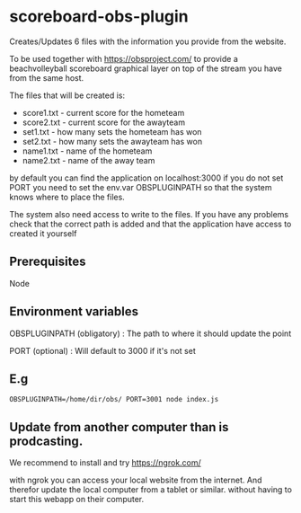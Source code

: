 scoreboard-obs-plugin
========================

Creates/Updates 6 files with the information you provide from the website. 

To be used together with https://obsproject.com/ to provide a beachvolleyball scoreboard graphical layer on top of the stream you have from the same host. 

The files that will be created is:

* score1.txt  - current score for the hometeam
* score2.txt - current score for the awayteam
* set1.txt - how many sets the hometeam has won
* set2.txt - how many sets the awayteam has won
* name1.txt - name of the hometeam
* name2.txt - name of the away team

by default you can find the application on localhost:3000 if you do not set PORT
you need to set the env.var OBSPLUGINPATH so that the system knows where to place the files. 

The system also need access to write to the files. If you have any problems check that the correct path is added and that the application have access to created it yourself

## Prerequisites
Node


## Environment variables

OBSPLUGINPATH (obligatory) : The path to where it should update the point

PORT (optional) : Will default to 3000 if it's not set


## E.g

`OBSPLUGINPATH=/home/dir/obs/ PORT=3001 node index.js`


## Update from another computer than is prodcasting. 
We recommend to install and try https://ngrok.com/  

with ngrok you can access your local website from the internet. And therefor update the local computer from a tablet or similar. without having to start this webapp on their computer.



